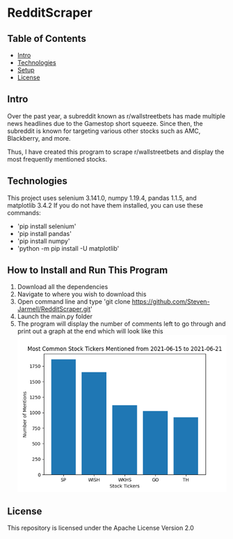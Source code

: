 # RedditScraper

## Table of Contents
* [Intro](#Intro)
* [Technologies](#Technologies)
* [Setup](#How-to-Install-and-Run-This-Program)
* [License](#License)

## Intro

Over the past year, a subreddit known as r/wallstreetbets has made multiple news headlines
due to the Gamestop short squeeze. Since then, the subreddit is known for targeting various
other stocks such as AMC, Blackberry, and more. 

Thus, I have created this program to scrape r/wallstreetbets and display the most frequently
mentioned stocks.

## Technologies

This project uses selenium 3.141.0, numpy 1.19.4, pandas 1.1.5, and matplotlib 3.4.2
If you do not have them installed, you can use these commands:
* 'pip install selenium'
* 'pip install pandas'
* 'pip install numpy'
* 'python -m pip install -U matplotlib'

## How to Install and Run This Program

1. Download all the dependencies
2. Navigate to where you wish to download this
3. Open command line and type 'git clone https://github.com/Steven-Jarmell/RedditScraper.git'
4. Launch the main.py folder
5. The program will display the number of comments left to go through and print out a graph at the end which will look like this
![Figure](/Figure_1.png?raw=true)

## License

This repository is licensed under the Apache License Version 2.0